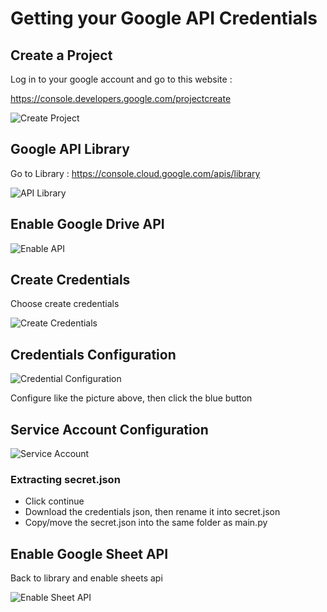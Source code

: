# Getting your Google API Credentials


## Create a Project

Log in to your google account and go to this website : 

https://console.developers.google.com/projectcreate

![Create Project](https://user-images.githubusercontent.com/22088378/95924983-e626bb00-0de2-11eb-8660-bc5f5b29d2f4.png)

## Google API Library

Go to Library : 
https://console.cloud.google.com/apis/library

![API Library](https://user-images.githubusercontent.com/22088378/95925324-bd52f580-0de3-11eb-977a-22406e014144.png)

## Enable Google Drive API

![Enable API](https://user-images.githubusercontent.com/22088378/95926714-24be7480-0de7-11eb-9f9d-c2efbf651018.png)

## Create Credentials

Choose create credentials

![Create Credentials](https://user-images.githubusercontent.com/22088378/95926390-600c7380-0de6-11eb-9f6a-f9705a1e1213.png)

## Credentials Configuration

![Credential Configuration](https://user-images.githubusercontent.com/22088378/95925734-c5f7fb80-0de4-11eb-867a-17e8e57fa309.png)

Configure like the picture above, then click the blue button

## Service Account Configuration

![Service Account](https://user-images.githubusercontent.com/22088378/95925829-05264c80-0de5-11eb-84f7-aa8b9b045e5d.png)

### Extracting secret.json
- Click continue
- Download the credentials json, then rename it into secret.json
- Copy/move the secret.json into the same folder as main.py

## Enable Google Sheet API

Back to library and enable sheets api

![Enable Sheet API](https://user-images.githubusercontent.com/22088378/95926912-a6160700-0de7-11eb-8e6f-acbe2eba7e51.png)
